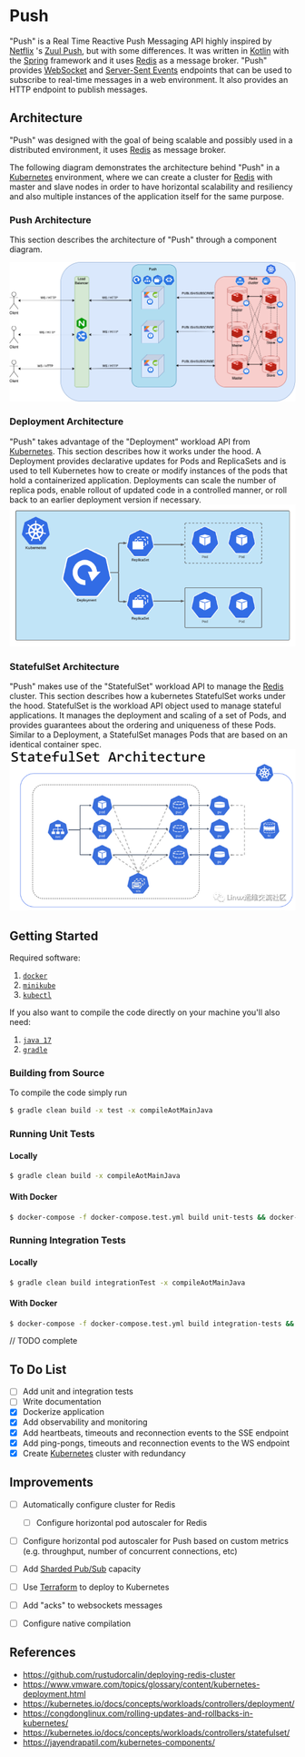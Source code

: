 # Push
"Push" is a Real Time Reactive Push Messaging API highly inspired by [Netflix](https://github.com/Netflix) 's [Zuul Push](https://github.com/Netflix/zuul/wiki/Push-Messaging), but with some differences. It was written in [Kotlin](https://kotlinlang.org/) with the [Spring](https://spring.io/) framework and it uses [Redis](https://redis.io/) as a message broker. "Push" provides [WebSocket](https://developer.mozilla.org/en-US/docs/Web/API/WebSockets_API) and [Server-Sent Events](https://developer.mozilla.org/en-US/docs/Web/API/Server-sent_events/Using_server-sent_events) endpoints that can be used to subscribe to real-time messages in a web environment. It also provides an HTTP endpoint to publish messages.

## Architecture
"Push" was designed with the goal of being scalable and possibly used in a distributed environment, it uses [Redis](https://redis.io/) as message broker.

The following diagram demonstrates the architecture behind "Push" in a [Kubernetes](https://kubernetes.io/) environment, where we can create a cluster for [Redis](https://redis.io/) with master and slave nodes in order to have horizontal scalability and resiliency and also multiple instances of the application itself for the same purpose.

### Push Architecture
This section describes the architecture of "Push" through a component diagram.

![](./docs/arch.png)

### Deployment Architecture
"Push" takes advantage of the "Deployment" workload API from [Kubernetes](https://kubernetes.io/).
This section describes how it works under the hood.
A Deployment provides declarative updates for Pods and ReplicaSets and is used to tell Kubernetes how to create or modify instances of the pods that hold a containerized application. Deployments can scale the number of replica pods, enable rollout of updated code in a controlled manner, or roll back to an earlier deployment version if necessary.
![](./docs/deployment-arch.png)

### StatefulSet Architecture
"Push" makes use of the "StatefulSet" workload API to manage the [Redis](https://redis.io/) cluster.
This section describes how a kubernetes StatefulSet works under the hood.
StatefulSet is the workload API object used to manage stateful applications. It manages the deployment and scaling of a set of Pods, and provides guarantees about the ordering and uniqueness of these Pods. Similar to a Deployment, a StatefulSet manages Pods that are based on an identical container spec.
![](./docs/statefulset-arch.png)

## Getting Started

Required software:
1. [`docker`](https://www.docker.com/products/docker-desktop/)
2. [`minikube`](https://minikube.sigs.k8s.io/docs/start/)
3. [`kubectl`](https://kubernetes.io/docs/tasks/tools/)

If you also want to compile the code directly on your machine you'll also need:
1. [`java 17`](https://www.oracle.com/java/technologies/javase/jdk17-archive-downloads.html)
2. [`gradle`](https://gradle.org/install/)

### Building from Source

To compile the code simply run
```bash
$ gradle clean build -x test -x compileAotMainJava
```

### Running Unit Tests

#### Locally
```bash
$ gradle clean build -x compileAotMainJava
```

#### With Docker
```bash
$ docker-compose -f docker-compose.test.yml build unit-tests && docker-compose -f docker-compose.test.yml run unit-tests
```

### Running Integration Tests

#### Locally
```bash
$ gradle clean build integrationTest -x compileAotMainJava
```

#### With Docker
```bash
$ docker-compose -f docker-compose.test.yml build integration-tests && docker-compose -f docker-compose.test.yml run integration-tests
```

// TODO complete

## To Do List
* [ ] Add unit and integration tests
* [ ] Write documentation
* [X] Dockerize application
* [X] Add observability and monitoring
* [X] Add heartbeats, timeouts and reconnection events to the SSE endpoint
* [X] Add ping-pongs, timeouts and reconnection events to the WS endpoint
* [X] Create [Kubernetes](https://kubernetes.io/) cluster with redundancy

## Improvements
* [ ] Automatically configure cluster for Redis
  * [ ] Configure horizontal pod autoscaler for Redis
* [ ] Configure horizontal pod autoscaler for Push based on custom metrics (e.g. throughput, number of concurrent connections, etc)
* [ ] Add [Sharded Pub/Sub](https://redis.io/docs/manual/pubsub/#sharded-pubsub) capacity
* [ ] Use [Terraform](https://www.terraform.io/) to deploy to Kubernetes
* [ ] Add "acks" to websockets messages
* [ ] Configure native compilation



## References
- https://github.com/rustudorcalin/deploying-redis-cluster
- https://www.vmware.com/topics/glossary/content/kubernetes-deployment.html
- https://kubernetes.io/docs/concepts/workloads/controllers/deployment/
- https://congdonglinux.com/rolling-updates-and-rollbacks-in-kubernetes/
- https://kubernetes.io/docs/concepts/workloads/controllers/statefulset/
- https://jayendrapatil.com/kubernetes-components/
